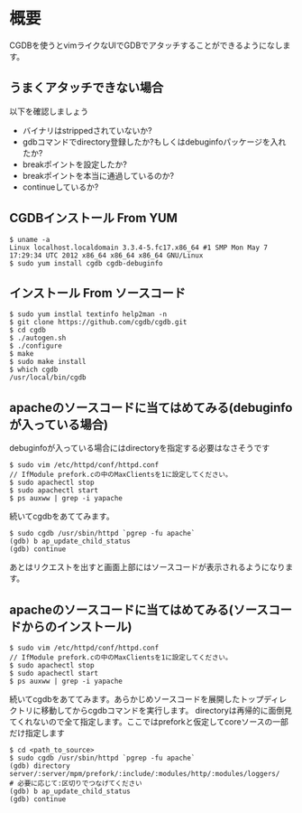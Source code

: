 # 概要
CGDBを使うとvimライクなUIでGDBでアタッチすることができるようになします。

## うまくアタッチできない場合
以下を確認しましょう
- バイナリはstrippedされていないか?
- gdbコマンドでdirectory登録したか?もしくはdebuginfoパッケージを入れたか?
- breakポイントを設定したか?
- breakポイントを本当に通過しているのか?
- continueしているか?

## CGDBインストール From YUM
```
$ uname -a
Linux localhost.localdomain 3.3.4-5.fc17.x86_64 #1 SMP Mon May 7 17:29:34 UTC 2012 x86_64 x86_64 x86_64 GNU/Linux
$ sudo yum install cgdb cgdb-debuginfo
```

## インストール From ソースコード
```
$ sudo yum instlal textinfo help2man -n
$ git clone https://github.com/cgdb/cgdb.git
$ cd cgdb
$ ./autogen.sh
$ ./configure
$ make
$ sudo make install
$ which cgdb
/usr/local/bin/cgdb
```


##  apacheのソースコードに当てはめてみる(debuginfoが入っている場合)
debuginfoが入っている場合にはdirectoryを指定する必要はなさそうです
```
$ sudo vim /etc/httpd/conf/httpd.conf
// IfModule prefork.cの中のMaxClientsを1に設定してください。
$ sudo apachectl stop
$ sudo apachectl start
$ ps auxww | grep -i yapache
```

続いてcgdbをあててみます。
```
$ sudo cgdb /usr/sbin/httpd `pgrep -fu apache`
(gdb) b	ap_update_child_status
(gdb) continue
```

あとはリクエストを出すと画面上部にはソースコードが表示されるようになります。

## apacheのソースコードに当てはめてみる(ソースコードからのインストール)
```
$ sudo vim /etc/httpd/conf/httpd.conf
// IfModule prefork.cの中のMaxClientsを1に設定してください。
$ sudo apachectl stop
$ sudo apachectl start
$ ps auxww | grep -i yapache
```

続いてcgdbをあててみます。あらかじめソースコードを展開したトップディレクトリに移動してからcgdbコマンドを実行します。
directoryは再帰的に面倒見てくれないので全て指定します。ここではpreforkと仮定してcoreソースの一部だけ指定します
```
$ cd <path_to_source>
$ sudo cgdb /usr/sbin/httpd `pgrep -fu apache`
(gdb) directory server/:server/mpm/prefork/:include/:modules/http/:modules/loggers/     # 必要に応じて:区切りでつなげてください
(gdb) b	ap_update_child_status
(gdb) continue
```
